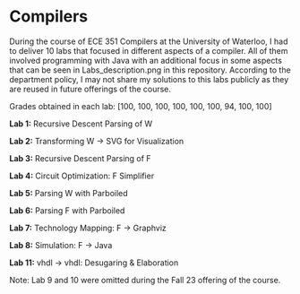 # Compilers
During the course of ECE 351 Compilers at the University of Waterloo, I had to deliver 10 labs that focused in different aspects of a compiler. All of them involved programming with Java with an additional focus in some aspects that can be seen in Labs_description.png in this repository. According to the department policy, I may not share my solutions to this labs publicly as they are reused in future offerings of the course.


Grades obtained in each lab: [100, 100, 100, 100, 100, 100, 94, 100, 100]


**Lab 1:** Recursive Descent Parsing of W


**Lab 2:** Transforming W → SVG for Visualization


**Lab 3:** Recursive Descent Parsing of F


**Lab 4:** Circuit Optimization: F Simplifier


**Lab 5:** Parsing W with Parboiled


**Lab 6:** Parsing F with Parboiled


**Lab 7:** Technology Mapping: F → Graphviz


**Lab 8:** Simulation: F → Java


**Lab 11:** vhdl → vhdl: Desugaring & Elaboration


Note: Lab 9 and 10 were omitted during the Fall 23 offering of the course.

